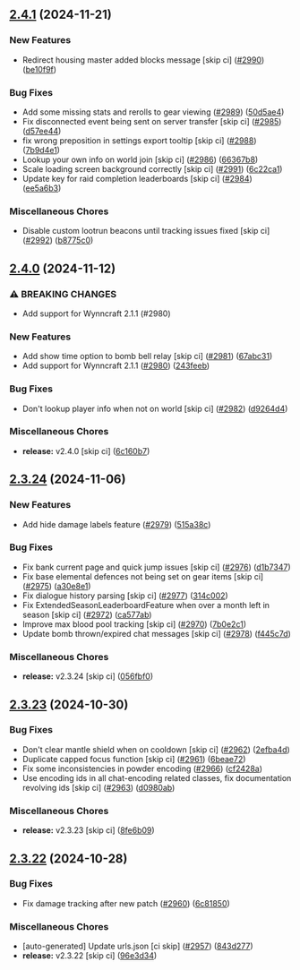 ## [2.4.1](https://github.com/Wynntils/Wynntils/compare/v2.4.0...v2.4.1) (2024-11-21)


### New Features

* Redirect housing master added blocks message [skip ci] ([#2990](https://github.com/Wynntils/Wynntils/issues/2990)) ([be10f9f](https://github.com/Wynntils/Wynntils/commit/be10f9f731af76d7acaea6278b085a95cfd3e408))


### Bug Fixes

* Add some missing stats and rerolls to gear viewing ([#2989](https://github.com/Wynntils/Wynntils/issues/2989)) ([50d5ae4](https://github.com/Wynntils/Wynntils/commit/50d5ae48246a052e8db8531848dc2ecea630767e))
* Fix disconnected event being sent on server transfer [skip ci] ([#2985](https://github.com/Wynntils/Wynntils/issues/2985)) ([d57ee44](https://github.com/Wynntils/Wynntils/commit/d57ee4472503771d6db154b9c6bf04bb1c017671))
* fix wrong preposition in settings export tooltip [skip ci] ([#2988](https://github.com/Wynntils/Wynntils/issues/2988)) ([7b9d4e1](https://github.com/Wynntils/Wynntils/commit/7b9d4e117821ef53a9c8b551680da483b7dd976e))
* Lookup your own info on world join [skip ci] ([#2986](https://github.com/Wynntils/Wynntils/issues/2986)) ([66367b8](https://github.com/Wynntils/Wynntils/commit/66367b8823ccbbfe2e8d92cc700cc27f6cab4bc5))
* Scale loading screen background correctly [skip ci] ([#2991](https://github.com/Wynntils/Wynntils/issues/2991)) ([6c22ca1](https://github.com/Wynntils/Wynntils/commit/6c22ca1e2abc612a6b4e4022c8b5e4b8e671f123))
* Update key for raid completion leaderboards [skip ci] ([#2984](https://github.com/Wynntils/Wynntils/issues/2984)) ([ee5a6b3](https://github.com/Wynntils/Wynntils/commit/ee5a6b39e2789f76db45fbb7170c8c7d416525f1))


### Miscellaneous Chores

* Disable custom lootrun beacons until tracking issues fixed [skip ci] ([#2992](https://github.com/Wynntils/Wynntils/issues/2992)) ([b8775c0](https://github.com/Wynntils/Wynntils/commit/b8775c0f8d9c9efbf560009e355929a974284690))

## [2.4.0](https://github.com/Wynntils/Wynntils/compare/v2.3.24...v2.4.0) (2024-11-12)


### ⚠ BREAKING CHANGES

* Add support for Wynncraft 2.1.1 (#2980)

### New Features

* Add show time option to bomb bell relay [skip ci] ([#2981](https://github.com/Wynntils/Wynntils/issues/2981)) ([67abc31](https://github.com/Wynntils/Wynntils/commit/67abc31a3de1a2198d5b377972d998d42cc7df39))
* Add support for Wynncraft 2.1.1 ([#2980](https://github.com/Wynntils/Wynntils/issues/2980)) ([243feeb](https://github.com/Wynntils/Wynntils/commit/243feeb1747d525c352cb2c74a2b3e20718b41e3))


### Bug Fixes

* Don't lookup player info when not on world [skip ci] ([#2982](https://github.com/Wynntils/Wynntils/issues/2982)) ([d9264d4](https://github.com/Wynntils/Wynntils/commit/d9264d45a2e3c25d8d91805c00f06a95eba257c8))


### Miscellaneous Chores

* **release:** v2.4.0 [skip ci] ([6c160b7](https://github.com/Wynntils/Wynntils/commit/6c160b73e1ab0d907cebf0ddc54ce5394b294902))

## [2.3.24](https://github.com/Wynntils/Wynntils/compare/v2.3.23...v2.3.24) (2024-11-06)


### New Features

* Add hide damage labels feature ([#2979](https://github.com/Wynntils/Wynntils/issues/2979)) ([515a38c](https://github.com/Wynntils/Wynntils/commit/515a38c22c832ee8af56f3fb52c72310cabd7708))


### Bug Fixes

* Fix bank current page and quick jump issues [skip ci] ([#2976](https://github.com/Wynntils/Wynntils/issues/2976)) ([d1b7347](https://github.com/Wynntils/Wynntils/commit/d1b7347a40283a4fe2ec68fb471eded85537fd8b))
* Fix base elemental defences not being set on gear items [skip ci] ([#2975](https://github.com/Wynntils/Wynntils/issues/2975)) ([a30e8e1](https://github.com/Wynntils/Wynntils/commit/a30e8e1e0c05b31c9e1340f2eb075b6933af00ed))
* Fix dialogue history parsing [skip ci] ([#2977](https://github.com/Wynntils/Wynntils/issues/2977)) ([314c002](https://github.com/Wynntils/Wynntils/commit/314c0024eccfb2ee7b1b0ed1ac198829a37caeb2))
* Fix ExtendedSeasonLeaderboardFeature when over a month left in season [skip ci] ([#2972](https://github.com/Wynntils/Wynntils/issues/2972)) ([ca577ab](https://github.com/Wynntils/Wynntils/commit/ca577abca6029e26f2df4dd5ec40991c03053060))
* Improve max blood pool tracking [skip ci] ([#2970](https://github.com/Wynntils/Wynntils/issues/2970)) ([7b0e2c1](https://github.com/Wynntils/Wynntils/commit/7b0e2c1ff676d1a04051c5a7e50c634ec2c05fb6))
* Update bomb thrown/expired chat messages [skip ci] ([#2978](https://github.com/Wynntils/Wynntils/issues/2978)) ([f445c7d](https://github.com/Wynntils/Wynntils/commit/f445c7d0abb571a62aeeca1ab332f74d6ae96de8))


### Miscellaneous Chores

* **release:** v2.3.24 [skip ci] ([056fbf0](https://github.com/Wynntils/Wynntils/commit/056fbf0e8d774624b5e0dffac95c40015c4b8930))

## [2.3.23](https://github.com/Wynntils/Wynntils/compare/v2.3.22...v2.3.23) (2024-10-30)


### Bug Fixes

* Don't clear mantle shield when on cooldown [skip ci] ([#2962](https://github.com/Wynntils/Wynntils/issues/2962)) ([2efba4d](https://github.com/Wynntils/Wynntils/commit/2efba4da747daea764bbc0be17d573ec06a9c171))
* Duplicate capped focus function [skip ci] ([#2961](https://github.com/Wynntils/Wynntils/issues/2961)) ([6beae72](https://github.com/Wynntils/Wynntils/commit/6beae72aaed0821cc6f7ce05e5432e1d23badb21))
* Fix some inconsistencies in powder encoding ([#2966](https://github.com/Wynntils/Wynntils/issues/2966)) ([cf2428a](https://github.com/Wynntils/Wynntils/commit/cf2428a52d10e1cef579114e3945492b440ddcd7))
* Use encoding ids in all chat-encoding related classes, fix documentation revolving ids [skip ci] ([#2963](https://github.com/Wynntils/Wynntils/issues/2963)) ([d0980ab](https://github.com/Wynntils/Wynntils/commit/d0980ab7608dcd41f82bb0fa339d6a54fe40ea93))


### Miscellaneous Chores

* **release:** v2.3.23 [skip ci] ([8fe6b09](https://github.com/Wynntils/Wynntils/commit/8fe6b0919fc8ccf3b89333c236c1dfe63b1a45dc))

## [2.3.22](https://github.com/Wynntils/Wynntils/compare/v2.3.21...v2.3.22) (2024-10-28)


### Bug Fixes

* Fix damage tracking after new patch ([#2960](https://github.com/Wynntils/Wynntils/issues/2960)) ([6c81850](https://github.com/Wynntils/Wynntils/commit/6c818502fde4386ef1bda571d9fe640460aa3be9))


### Miscellaneous Chores

* [auto-generated] Update urls.json [ci skip] ([#2957](https://github.com/Wynntils/Wynntils/issues/2957)) ([843d277](https://github.com/Wynntils/Wynntils/commit/843d27774a3bc22846e2f201846917e5e936e48c))
* **release:** v2.3.22 [skip ci] ([96e3d34](https://github.com/Wynntils/Wynntils/commit/96e3d346ba508a392f969fa5573cf5c73ee11632))

